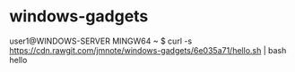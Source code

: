# windows-gadgets

user1@WINDOWS-SERVER MINGW64 ~
$ curl -s https://cdn.rawgit.com/jmnote/windows-gadgets/6e035a71/hello.sh | bash
hello
